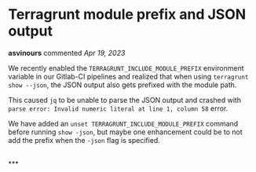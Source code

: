 # Terragrunt module prefix and JSON output

**asvinours** commented *Apr 19, 2023*

We recently enabled the `TERRAGRUNT_INCLUDE_MODULE_PREFIX` environment variable in our Gitlab-CI pipelines and realized that when using `terragrunt show --json`, the JSON output also gets prefixed with the module path.

This caused `jq` to be unable to parse the JSON output and crashed with `parse error: Invalid numeric literal at line 1, column 58` error.

We have added an `unset TERRAGRUNT_INCLUDE_MODULE_PREFIX` command before running `show -json`, but maybe one enhancement could be to not add the prefix when the `-json` flag is specified.


<br />
***


